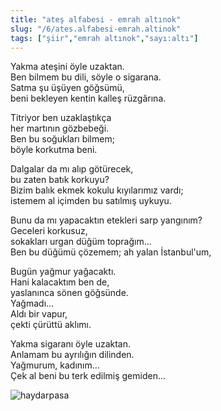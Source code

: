 ```yaml
---
title: "ateş alfabesi - emrah altınok"
slug: "/6/ates.alfabesi-emrah.altinok"
tags: ["şiir","emrah altınok","sayı:altı"]
---
```


Yakma ateşini öyle uzaktan.  
Ben bilmem bu dili, söyle o sigarana.  
Satma şu üşüyen göğsümü,  
beni bekleyen kentin kalleş rüzgârına.

Titriyor ben uzaklaştıkça  
her martının gözbebeği.  
Ben bu soğukları bilmem;  
böyle korkutma beni.

Dalgalar da mı alıp götürecek,  
bu zaten batık korkuyu?  
Bizim balık ekmek kokulu kıyılarımız vardı;  
istemem al içimden bu satılmış uykuyu.

Bunu da mı yapacaktın etekleri sarp yangınım?  
Geceleri korkusuz,  
sokakları urgan düğüm toprağım...  
Ben bu düğümü çözemem; ah yalan İstanbul'um,

Bugün yağmur yağacaktı.  
Hani kalacaktım ben de,  
yaslanınca sönen göğsünde.  
Yağmadı...  
Aldı bir vapur,  
çekti çürüttü aklımı.

Yakma sigaranı öyle uzaktan.  
Anlamam bu ayrılığın dilinden.  
Yağmurum, kadınım...  
Çek al beni bu terk edilmiş gemiden...

![haydarpasa](/img/ky06_17_banuakin.jpg)



